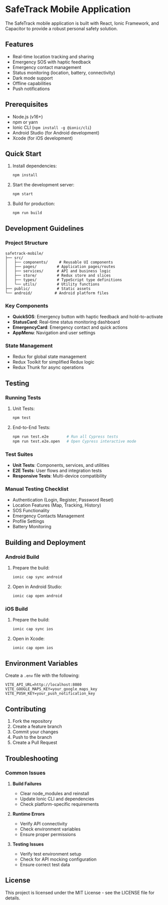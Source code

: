 # SafeTrack Mobile Application

The SafeTrack mobile application is built with React, Ionic Framework, and Capacitor to provide a robust personal safety solution.

## Features

- Real-time location tracking and sharing
- Emergency SOS with haptic feedback
- Emergency contact management
- Status monitoring (location, battery, connectivity)
- Dark mode support
- Offline capabilities
- Push notifications

## Prerequisites

- Node.js (v16+)
- npm or yarn
- Ionic CLI (`npm install -g @ionic/cli`)
- Android Studio (for Android development)
- Xcode (for iOS development)

## Quick Start

1. Install dependencies:
   ```bash
   npm install
   ```

2. Start the development server:
   ```bash
   npm start
   ```

3. Build for production:
   ```bash
   npm run build
   ```

## Development Guidelines

### Project Structure

```
safetrack-mobile/
├── src/
│   ├── components/     # Reusable UI components
│   ├── pages/         # Application pages/routes
│   ├── services/      # API and business logic
│   ├── store/         # Redux store and slices
│   ├── types/         # TypeScript type definitions
│   └── utils/         # Utility functions
├── public/            # Static assets
└── android/          # Android platform files
```

### Key Components

- **QuickSOS**: Emergency button with haptic feedback and hold-to-activate
- **StatusCard**: Real-time status monitoring dashboard
- **EmergencyCard**: Emergency contact and quick actions
- **AppMenu**: Navigation and user settings

### State Management

- Redux for global state management
- Redux Toolkit for simplified Redux logic
- Redux Thunk for async operations

## Testing

### Running Tests

1. Unit Tests:
   ```bash
   npm test
   ```

2. End-to-End Tests:
   ```bash
   npm run test.e2e        # Run all Cypress tests
   npm run test.e2e.open   # Open Cypress interactive mode
   ```

### Test Suites

- **Unit Tests**: Components, services, and utilities
- **E2E Tests**: User flows and integration tests
- **Responsive Tests**: Multi-device compatibility

### Manual Testing Checklist

- Authentication (Login, Register, Password Reset)
- Location Features (Map, Tracking, History)
- SOS Functionality
- Emergency Contacts Management
- Profile Settings
- Battery Monitoring

## Building and Deployment

### Android Build

1. Prepare the build:
   ```bash
   ionic cap sync android
   ```

2. Open in Android Studio:
   ```bash
   ionic cap open android
   ```

### iOS Build

1. Prepare the build:
   ```bash
   ionic cap sync ios
   ```

2. Open in Xcode:
   ```bash
   ionic cap open ios
   ```

## Environment Variables

Create a `.env` file with the following:

```env
VITE_API_URL=http://localhost:8080
VITE_GOOGLE_MAPS_KEY=your_google_maps_key
VITE_PUSH_KEY=your_push_notification_key
```

## Contributing

1. Fork the repository
2. Create a feature branch
3. Commit your changes
4. Push to the branch
5. Create a Pull Request

## Troubleshooting

### Common Issues

1. **Build Failures**
   - Clear node_modules and reinstall
   - Update Ionic CLI and dependencies
   - Check platform-specific requirements

2. **Runtime Errors**
   - Verify API connectivity
   - Check environment variables
   - Ensure proper permissions

3. **Testing Issues**
   - Verify test environment setup
   - Check for API mocking configuration
   - Ensure correct test data

## License

This project is licensed under the MIT License - see the LICENSE file for details.